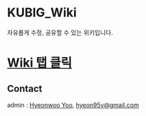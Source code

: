# KUBIG_Wiki

자유롭게 수정, 공유할 수 있는 위키입니다.  

# [Wiki 탭 클릭](https://github.com/KU-BIG/KUBIG_Wiki/wiki)



## Contact
admin : [Hyeonwoo Yoo](http://github.com/hyeon95y), hyeon95y@gmail.com

